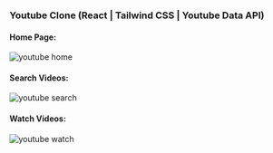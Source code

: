 ### Youtube Clone (React | Tailwind CSS | Youtube Data API)

#### Home Page:

![youtube home](https://github.com/vikasipar/youtube-clone/assets/98696526/039bc3cf-62eb-4981-8703-73a3986acc6a)

#### Search Videos:

![youtube search](https://github.com/vikasipar/youtube-clone/assets/98696526/790d3f52-147c-4343-a596-e4d41aa02c03)

#### Watch Videos:

![youtube watch](https://github.com/vikasipar/youtube-clone/assets/98696526/9cf4cd68-afb3-4865-8d65-14983a3b0227)
